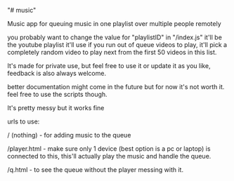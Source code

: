 "# music" 

Music app for queuing music in one playlist over multiple people remotely

you probably want to change the value for "playlistID" in "/index.js" it'll be the youtube playlist it'll use if you run out of queue videos to play, it'll pick a completely random video to play next from the first 50 videos in this list.

It's made for private use, but feel free to use it or update it as you like, feedback is also always welcome.

better documentation might come in the future but for now it's not worth it.
feel free to use the scripts though.

It's pretty messy but it works fine

urls to use:

/ (nothing) - for adding music to the queue

/player.html - make sure only 1 device (best option is a pc or laptop) is connected to this, this'll actually play the music and handle the queue.

/q.html - to see the queue without the player messing with it.
